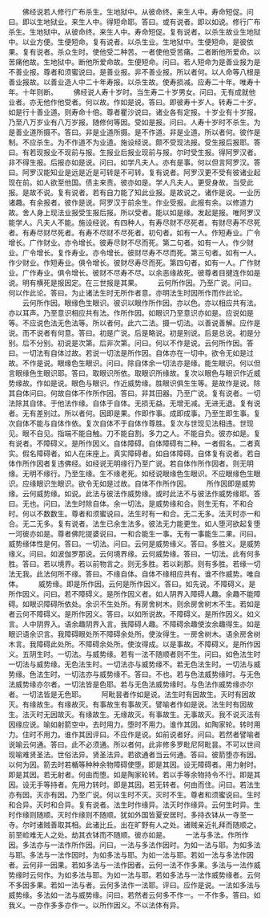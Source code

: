 <!-- { "loadSidebar": true } -->
　　佛经说若人修行广布杀生。生地狱中。从彼命终。来生人中。寿命短促。问曰。即以生地狱业。来生人中。得短命耶。答曰。或有说者。即以如说。修行广布杀生。生地狱中。从彼命终。来生人中。寿命短促。复有说者。以杀生故业生地狱中。以业方便。生便短命。复有说者。以杀生业。生地狱中。生便短命。是彼依果。复有说者。杀众生时。使他受二种苦。一者使他受苦痛。二者断他所爱命。以苦痛他故。生地狱中。断他所爱命故。生便短命。问曰。若人短命为是善业报为是不善业报。尊者和须蜜说曰。是善业报。非不善业报。所以者何。以人命等八根是善业报故。以善业造人中二十年寿报。以杀生故。使寿损减。应寿二十年。唯寿十年。十年则断。
　　佛经说人寿十岁时。当生寿二十岁男女。问曰。无有成就他业者。亦无他作他受者。何以故。作如是说。答曰。即彼寿十岁人。转寿二十岁。如是行十善业道。则寿命十倍。尊者瞿沙说曰。诸业各有定报。十岁业有十岁报。乃至八万岁业有八万岁报。随修何等因。受如是报。问曰。人寿十岁时不杀生。为是善业道所摄不。答曰。非是业道所摄。是不作道。非是业道。所以者何。彼作是制。不应杀生。为不作道不为业道。施设经说。颇不受现法报。受生报后报耶。答曰。有若现报业不现前与报。生报业后报业现前与报。尔时受生报。得阿罗汉者。非不得生报。后报亦如是说。问曰。如学凡夫人。亦有是事。何以但言阿罗汉。答曰。阿罗汉能知业是远是近是可转是不可转。复有说者。阿罗汉更不受有彼诸业起现在前。如人欲至他国。债主来责。彼亦如是。学人凡夫人。更受身故。当受此报。是故不说。复有说者。若有自力能了知此业报。是故说之。诸作是说。一业历诸趣。有余报者。彼作是说。阿罗汉于前余生。作业受报。此报有余。以修道力故。舍人身上现法业报受生报后报。所以受者。能以如是缘。发起是报。唯阿罗汉能学人。凡夫人不能。施设经说。有四种人。有寿尽财不尽死者。有财尽寿不尽死者。有寿尽财尽死者。有寿不尽财不尽死者。初句者。如有一人。作短寿业。广令增长。广作财业。亦令增长。彼寿尽财不尽而死。第二句者。如有一人。作少财业。广令增长。复作寿业。亦令增长。彼财尽寿不尽而死。第三句者。如有一人。作少财业。作短寿业。俱令增长。彼财尽寿尽而死。第四句者。如有一人。广作财业。广作寿业。俱令增长。彼财不尽寿不尽。以余恶缘故死。彼尊者目揵连作如是说。明有横死是报因定。在三世报是其果。
　　云何所作因。乃至广说。问曰。何以作此论。答曰。为止诸法生时无所作者意。亦明法生时因所作而作此论。
　　云何所作因。眼缘色生眼识。彼识以眼作所作因。亦以色。亦以相应共有法。亦以耳声。乃至意识相应共有法。作所作因。如眼识乃至意识亦如是。应说如是等。不应说色法无色法等。所以者何。此六二法。摄一切法。以善说善解。应作是说。而不说者有何意。答曰。初是广说。后是略说。初是别说。后是总说。初是分别。后不分别。初说是次第。后非次第。问曰。何以不作是说。云何所作因。答曰。一切法有自体过故。若说一切法是所作因。自体亦在一切中。欲令无如是过故。不作是说。眼缘色生眼识。问曰。除自体余一切法亦是缘。能生眼识。何以但言眼缘色生眼识耶。答曰。取眼识所依。取眼识所缘故。复次以眼色与眼识作近威势缘故。作如是说。眼色与眼识。作近威势缘。胜眼识俱生生等。是故作是说。除其自体问曰。何故自体不作所作因。答曰。非其田器。乃至广说。复有说者。一切法除其自体。于他法作缘。自体于自体。无损无益。无增无减。无进无退。复有说者。无有差别过。所以者何。因即是果。作即作事。成即成事。乃至生即生事。复次自体不能与自体作依。复次自体不于自体作尊胜。复次与世现见法相违。世现见。眼不自见。指端不能自触。刀不能自割。多力之人。不能自负。彼亦如是。复有说者。不障碍义。是所作因义。自体障碍。自体障碍有二种。一者假名。二者真实。假名障碍者。如人在床座上。真实障碍者。如自体障碍。自体复有说者。若自体作所作因者复违佛经。如经说无明缘行乃至广说。若自体作所作因者。则无明缘。无明不缘行。乃至生缘。生不缘老死。如经说眼缘色生眼识。不应眼缘色生眼识。应缘眼识生眼识。欲令无如是过故。自体不作所作因。
　　所作因即是威势缘。云何威势缘。如说。此法与彼法作威势缘。或时此法不与彼法作威势缘耶。答曰。无也。问曰。法生时除自体。余一切法。是威势缘和合。则生无有。不和合时。何以不数数生。尊者和须蜜说曰。法生时有一和合。无二无多。法灭时亦一和合。无二无多。复有说者。法生已余生法多。彼法无力能更生。如人堕河欲起复堕一河彼亦如是。尊者佛陀提婆说曰。一和合能生一事。无有一事能生二果。问曰。威势缘体性是何。答曰。一切法。问曰。云何是威势缘义。答曰。多胜义。是威势缘义。问曰。如波伽罗那说。云何境界缘。云何威势缘。答曰。一切法。此有何多胜。答曰。若以境界。若以前物言之。则无多胜。若以刹那。则有多胜。若缘一切法无我。此法何所不缘。答曰。不缘自体。自体不缘相应共有。谁不作威势。唯自体。
　　威势缘。即是所作因。云何是所作因义。答曰。如先说。不障碍义。是所作因义。问曰。若不障碍义。是所作因义者。如人阴界入障碍人趣。余趣不能障碍。如眼识障碍所依处。余识不生处所。有房舍树木。则余房舍树木不生。若如是者云何不障碍义。是所作因义。答曰。以如所说故。不障碍义。是所作因义。如义言。人中阴界入。语余趣阴界入言。我障碍人趣。不障碍余趣使汝余趣得生。如是眼识语余识言。我障碍眼处所不障碍余处所。使汝得生。一房舍树木。语余房舍树木言。我障碍此处所。不障碍余处所。使汝得成。以是事故。不障碍义。是所作因义。五阴生时。一切法。与威势缘。若有一法不随顺者则不生。问曰。如色法生时一切法与威势缘。无色法生时。一切法亦与威势缘不。若无色法生时。一切法与威势缘。色法生时。一切法亦与威势缘不。答曰。不也。若与色法威势缘时。与无色法威势缘亦尔者。一切法皆是色耶。若与无色法威势缘时。与色法作威势缘亦尔者。一切法皆是无色耶。
　　阿毗昙者作如是说。法生时有因故生。灭时有因故灭。有缘故生。有缘故灭。有事故生有事故灭。譬喻者作如是说。法生时有因故生。法灭时无因故灭。有缘故生。无缘故灭。有事故生。无事故灭。我不说灭法有因缘应说。喻如射箭空中。去时用力。堕时不用力。谁作其因。如陶家轮。转时用力。住时不用力。谁作其因评曰。不应作是说。如前说者好。问曰。若然者譬喻者说喻云何通。答曰。此不必须通。所以者何。此非修多罗毗尼阿毗昙。不可以世间现喻难贤圣法。世俗法异。贤圣法异。若欲通者当云何通。答曰。彼箭堕亦有因。以何为因。箭去时若楯等种种余物障碍使堕。即是其因。设无障碍者。用力射时。即是其因。若无射者。何由而堕。如是陶家轮转。若以手等余物持令不行。即是其因。设无手等持者。先用力转时。即是其因。若无转者。何由而住。问曰。若法生亦有因。灭亦有因。乃至广说。何以生时不灭。灭时不生。尊者和须蜜说曰。生时和合异。灭时和合异。复有说者。法生时作缘异。法灭时作缘异。云何生时异。生时作缘则随顺。灭时作缘则不随顺。犹如外国皆夏安居时。多持衣钵从一寺至一寺。尔时诸贼善取其相。此诸比丘。出在旷野有人之处。诸贼亲近礼拜而随顺之。前至崄难无人之处。劫其衣钵而不随顺。彼亦如是。
　　一法与多法。作所作因。多法亦与一法作所作因。问曰。一法与多法作因时。为如一法与耶。为如多法与耶。多法与一法作因时。为如多法与耶。为如一法与耶。若如一法与多法作因者。云何非一因果。若如多法与一法作因者。云何一法不作多果。多法与一法作威势缘时云何作。为如多法与耶。为如一法与耶。若如多法与一法作威势缘者。云何不多因多果。若如一法与者。云何多法作一法耶。评曰。应作是说。一法如多法与威势缘。多法如一法与威势缘。问曰。若然者云何多不作一。一不作多。答曰。如我义。一亦作多多亦作一。以所作因义。不以法体有异。
